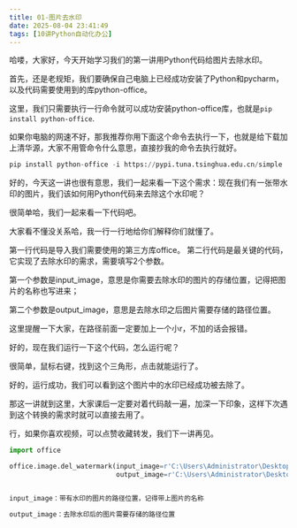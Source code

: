 ```yaml
---
title: 01-图片去水印
date: 2025-08-04 23:41:49
tags: [10讲Python自动化办公]
---
```

哈喽，大家好，今天开始学习我们的第一讲用Python代码给图片去除水印。

首先，还是老规矩，我们要确保自己电脑上已经成功安装了Python和pycharm，以及代码需要使用到的库python-office。

这里，我们只需要执行一行命令就可以成功安装python-office库，也就是`pip install python-office`.

如果你电脑的网速不好，那我推荐你用下面这个命令去执行一下，也就是给下载加上清华源，大家不用管命令什么意思，直接抄我的命令去执行就好。

```python
pip install python-office -i https://pypi.tuna.tsinghua.edu.cn/simple
```

好的，今天这一讲也很有意思，我们一起来看一下这个需求：现在我们有一张带水印的图片，我们该如何用Python代码来去除这个水印呢？

很简单哈，我们一起来看一下代码吧。

大家看不懂没关系哈，我一行一行地给你们解释你们就懂了。

第一行代码是导入我们需要使用的第三方库office。
第二行代码是最关键的代码，它实现了去除水印的需求，需要填写2个参数。


第一个参数是input_image，意思是你需要去除水印的图片的存储位置，记得把图片的名称也写进来；

第二个参数是output_image，意思是去除水印之后图片需要存储的路径位置。

这里提醒一下大家，在路径前面一定要加上一个小r，不加的话会报错。

好的，现在我们运行一下这个代码，怎么运行呢？

很简单，鼠标右键，找到这个三角形，点击就能运行了。

好的，运行成功，我们可以看到这个图片中的水印已经成功被去除了。

那这一讲就到这里，大家课后一定要对着代码敲一遍，加深一下印象，这样下次遇到这个转换的需求时就可以直接去用了。

行，如果你喜欢视频，可以点赞收藏转发，我们下一讲再见。

```Python
import office

office.image.del_watermark(input_image=r'C:\Users\Administrator\Desktop\10讲python自动化办公\01-图片去水印\带水印的图片-测试.png',
                           output_image=r'C:\Users\Administrator\Desktop\10讲python自动化办公\01-图片去水印\del_water_mark.jpg')
```

```python

input_image：带有水印的图片的路径位置，记得带上图片的名称

output_image：去除水印后的图片需要存储的路径位置


```




